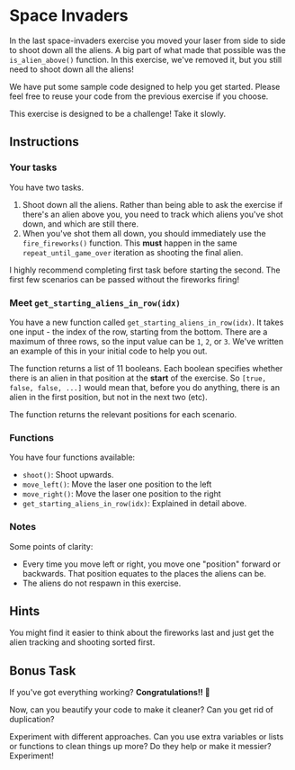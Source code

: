 # Space Invaders

In the last space-invaders exercise you moved your laser from side to side to shoot down all the aliens.
A big part of what made that possible was the `is_alien_above()` function.
In this exercise, we've removed it, but you still need to shoot down all the aliens!

We have put some sample code designed to help you get started.
Please feel free to reuse your code from the previous exercise if you choose.

This exercise is designed to be a challenge!
Take it slowly.

## Instructions

### Your tasks

You have two tasks.

1.  Shoot down all the aliens. Rather than being able to ask the exercise if there's an alien above you, you need to track which aliens you've shot down, and which are still there.
2.  When you've shot them all down, you should immediately use the `fire_fireworks()` function. This **must** happen in the same `repeat_until_game_over` iteration as shooting the final alien.

I highly recommend completing first task before starting the second.
The first few scenarios can be passed without the fireworks firing!

### Meet `get_starting_aliens_in_row(idx)`

You have a new function called `get_starting_aliens_in_row(idx)`.
It takes one input - the index of the row, starting from the bottom.
There are a maximum of three rows, so the input value can be `1`, `2`, or `3`.
We've written an example of this in your initial code to help you out.

The function returns a list of 11 booleans.
Each boolean specifies whether there is an alien in that position at the **start** of the exercise.
So `[true, false, false, ...]` would mean that, before you do anything, there is an alien in the first position, but not in the next two (etc).

The function returns the relevant positions for each scenario.

### Functions

You have four functions available:

- `shoot()`: Shoot upwards.
- `move_left()`: Move the laser one position to the left
- `move_right()`: Move the laser one position to the right
- `get_starting_aliens_in_row(idx)`: Explained in detail above.

### Notes

Some points of clarity:

- Every time you move left or right, you move one "position" forward or backwards. That position equates to the places the aliens can be.
- The aliens do not respawn in this exercise.

## Hints

You might find it easier to think about the fireworks last and just get the alien tracking and shooting sorted first.

## Bonus Task

If you've got everything working? **Congratulations!! 🎉**

Now, can you beautify your code to make it cleaner?
Can you get rid of duplication?

Experiment with different approaches.
Can you use extra variables or lists or functions to clean things up more?
Do they help or make it messier?
Experiment!
